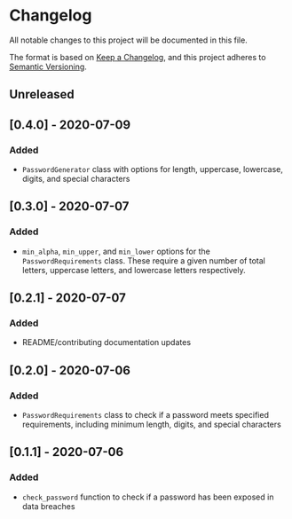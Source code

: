 # Changelog
All notable changes to this project will be documented in this file.

The format is based on [Keep a Changelog](https://keepachangelog.com/en/1.0.0/),
and this project adheres to [Semantic Versioning](https://semver.org/spec/v2.0.0.html).

## Unreleased

## [0.4.0] - 2020-07-09
### Added
- `PasswordGenerator` class with options for length, uppercase, lowercase, digits, and special characters

## [0.3.0] - 2020-07-07
### Added
- `min_alpha`, `min_upper`, and `min_lower` options for the `PasswordRequirements` class. These require a given number of total letters, uppercase letters, and lowercase letters respectively.

## [0.2.1] - 2020-07-07
### Added
- README/contributing documentation updates

## [0.2.0] - 2020-07-06
### Added
- `PasswordRequirements` class to check if a password meets specified requirements, including minimum length, digits, and special characters

## [0.1.1] - 2020-07-06
### Added
- `check_password` function to check if a password has been exposed in data breaches